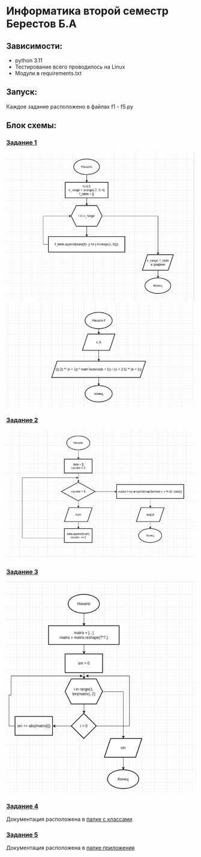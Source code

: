# Информатика второй семестр Берестов Б.А 

## Зависимости:
- python 3.11
- Тестирование всего проводилось на Linux
- Модули в requirements.txt

## Запуск:

Каждое задание расположено в файлах f1 - f5.py

## Блок схемы:
### [Задание 1](./f1.py)

![plot](./docs/f1_script.png)
![plot](./docs/f1_func.png)

### [Задание 2](./f2.py)
![plot](./docs/f2.png)

### [Задание 3](./f3.py)
![plot](./docs/f3.png)

### [Задание 4](./f4.py)

Документация расположена в [папке с классами](f4_extra/readme.md)

### [Задание 5](./f5.py)

Документация расположена в [папке приложения](mega_shooter/readme.md)